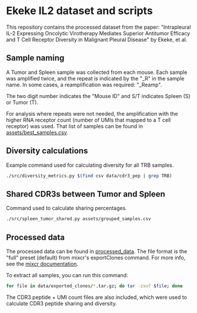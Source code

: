 # Ekeke IL2 dataset and scripts

This repository contains the processed dataset from the paper: "Intrapleural IL-2 Expressing Oncolytic Virotherapy Mediates Superior Antitumor Efficacy and T Cell Receptor Diversity in Malignant Pleural Disease" by Ekeke, et al.

## Sample naming 

A Tumor and Spleen sample was collected from each mouse. Each sample was amplified twice, and the repeat
is indicated by the "_R" in the sample name. In some cases, a reamplification was required: "_Reamp".

The two digit number indicates the "Mouse ID" and S/T indicates Spleen (S) or Tumor (T).

For analysis where repeats were not needed, the amplification with the higher RNA receptor
count (number of UMIs that mapped to a T cell receptor) was used. That list of samples can be found
in [assets/best_samples.csv](assets/best_samples.csv).

## Diversity calculations

Example command used for calculating diversity for all TRB samples.

```bash
./src/diversity_metrics.py $(find csv data/cdr3_pep | grep TRB)
```

## Shared CDR3s between Tumor and Spleen

Command used to calculate sharing percentages.

```bash
./src/spleen_tumor_shared.py assets/grouped_samples.csv
```

## Processed data

The processed data can be found in [processed_data](processed_data). The file format is the "full" preset (default) from mixcr's exportClones command. For more info, see the [mixcr documentation](https://mixcr.readthedocs.io/en/master/export.html). 

To extract all samples, you can run this command:

```bash
for file in data/exported_clones/*.tar.gz; do tar -zxvf $file; done
```

The CDR3 peptide + UMI count files are also included, which were used to calculate CDR3 peptide sharing and diversity.

